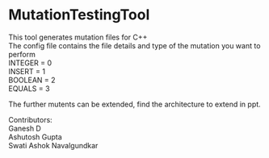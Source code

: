 # MutationTestingTool
This tool generates mutation files for C++<br/>
The config file contains the file details and type of the mutation you want to perform<br/>
INTEGER = 0 <br/>
INSERT = 1<br/>
BOOLEAN = 2<br/>
EQUALS = 3<br/>

The further mutents can be extended, find the architecture to extend in ppt.<br/>

Contributors:<br/>
Ganesh D <br/>
Ashutosh Gupta <br/>
Swati Ashok Navalgundkar <br/>
